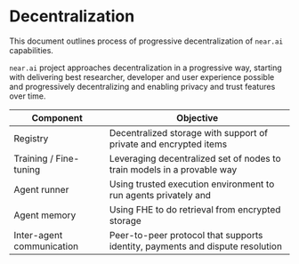 # Decentralization

This document outlines process of progressive decentralization of `near.ai` capabilities.

`near.ai` project approaches decentralization in a progressive way, starting with delivering best researcher, developer and user experience possible and progressively decentralizing and enabling privacy and trust features over time.

| Component | Objective |
| - | - |
| Registry | Decentralized storage with support of private and encrypted items |
| Training / Fine-tuning | Leveraging decentralized set of nodes to train models in a provable way |
| Agent runner | Using trusted execution environment to run agents privately and |
| Agent memory | Using FHE to do retrieval from encrypted storage |
| Inter-agent communication | Peer-to-peer protocol that supports identity,  payments and dispute resolution |
